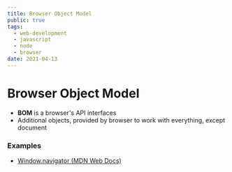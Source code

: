 ```yaml
---
title: Browser Object Model
public: true
tags:
  - web-development
  - javascript
  - node
  - browser
date: 2021-04-13
---
```


# Browser Object Model

* **BOM** is a browser's API interfaces
* Additional objects, provided by browser to work with everything, except document

### Examples

* [Window.navigator (MDN Web Docs)](https://developer.mozilla.org/en-US/docs/Web/API/Window/navigator)
